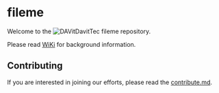 # fileme



Welcome to the  ![DAVit](https://avatars.githubusercontent.com/u/8759293?s=20&u=80214f09c8a6f5a219c40a62af483e694cb6fed8&v=4)DavitTec fileme repository.

Please read [WiKi](https://github.com/DavitTec/fileme/wiki) for background information. 




## Contributing

If you are interested in joining our efforts, please read the [contribute.md](contribute.md).

